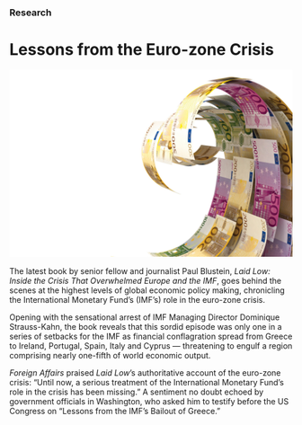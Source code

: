 ### Research

# Lessons from the Euro-zone Crisis

<div class="img-container">
  <img class="progressive" src="assets/slides/laid_low_bg.jpg" alt="">
</div>

The latest book by senior fellow and journalist Paul Blustein, *Laid Low: Inside the Crisis That Overwhelmed Europe and the IMF*, goes behind the scenes at the highest levels of global economic policy making, chronicling the International Monetary Fund’s (IMF’s) role in the euro-zone crisis.
 
Opening with the sensational arrest of IMF Managing Director Dominique Strauss-Kahn, the book reveals that this sordid episode was only one in a series of setbacks for the IMF as financial conflagration spread from Greece to Ireland, Portugal, Spain, Italy and Cyprus — threatening to engulf a region comprising nearly one-fifth of world economic output.

*Foreign Affairs* praised *Laid Low*’s authoritative account of the euro-zone crisis: “Until now, a serious treatment of the International Monetary Fund’s role in the crisis has been missing.” A sentiment no doubt echoed by government officials in Washington, who asked him to testify before the US Congress on “Lessons from the IMF’s Bailout of Greece.”